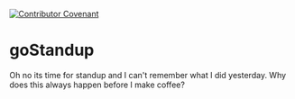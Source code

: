 [![Contributor Covenant](https://img.shields.io/badge/Contributor%20Covenant-2.1-4baaaa.svg)](code_of_conduct.md)

# goStandup
Oh no its time for standup and I can't remember what I did yesterday. Why does this always happen before I make coffee?
